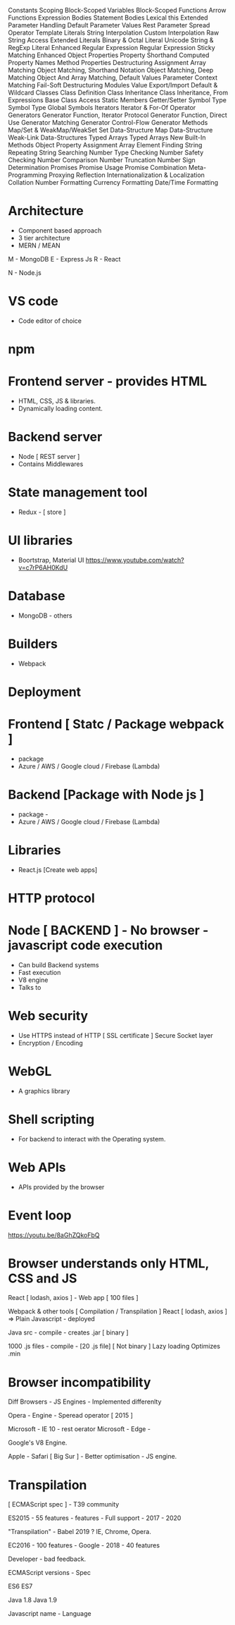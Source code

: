 Constants
Scoping
Block-Scoped Variables
Block-Scoped Functions
Arrow Functions
Expression Bodies
Statement Bodies
Lexical this
Extended Parameter Handling
Default Parameter Values
Rest Parameter
Spread Operator
Template Literals
String Interpolation
Custom Interpolation
Raw String Access
Extended Literals
Binary & Octal Literal
Unicode String & RegExp Literal
Enhanced Regular Expression
Regular Expression Sticky Matching
Enhanced Object Properties
Property Shorthand
Computed Property Names
Method Properties
Destructuring Assignment
Array Matching
Object Matching, Shorthand Notation
Object Matching, Deep Matching
Object And Array Matching, Default Values
Parameter Context Matching
Fail-Soft Destructuring
Modules
Value Export/Import
Default & Wildcard
Classes
Class Definition
Class Inheritance
Class Inheritance, From Expressions
Base Class Access
Static Members
Getter/Setter
Symbol Type
Symbol Type
Global Symbols
Iterators
Iterator & For-Of Operator
Generators
Generator Function, Iterator Protocol
Generator Function, Direct Use
Generator Matching
Generator Control-Flow
Generator Methods
Map/Set & WeakMap/WeakSet
Set Data-Structure
Map Data-Structure
Weak-Link Data-Structures
Typed Arrays
Typed Arrays
New Built-In Methods
Object Property Assignment
Array Element Finding
String Repeating
String Searching
Number Type Checking
Number Safety Checking
Number Comparison
Number Truncation
Number Sign Determination
Promises
Promise Usage
Promise Combination
Meta-Programming
Proxying
Reflection
Internationalization & Localization
Collation
Number Formatting
Currency Formatting
Date/Time Formatting


# Architecture
- Component based approach
- 3 tier architecture
- MERN / MEAN 

M - MongoDB
E - Express Js
R - React

N - Node.js


# VS code
- Code editor of choice

# npm

# Frontend server - provides HTML
- HTML, CSS, JS & libraries.
- Dynamically loading content.

# Backend server
- Node [ REST server ]
- Contains Middlewares

# State management tool
- Redux - [ store ]

# UI libraries
- Boortstrap, Material UI
https://www.youtube.com/watch?v=c7rP6AH0KdU

# Database
- MongoDB - others

# Builders
 - Webpack

# Deployment
# Frontend [ Statc / Package webpack ]
- package
- Azure / AWS / Google cloud / Firebase (Lambda)

# Backend [Package with Node js ]
- package - 
- Azure / AWS / Google cloud / Firebase (Lambda)

# Libraries
- React.js [Create web apps]

# HTTP protocol

# Node [ BACKEND ] - No browser - javascript code execution
- Can build Backend systems
- Fast execution
- V8 engine
- Talks to 

# Web security
- Use HTTPS instead of HTTP [ SSL certificate ] Secure Socket layer
- Encryption / Encoding

# WebGL
- A graphics library

# Shell scripting
- For backend to interact with the Operating system.

# Web APIs
- APIs provided by the browser


# Event loop
https://youtu.be/8aGhZQkoFbQ


# Browser understands only HTML, CSS and JS

React [ lodash, axios ] - Web app [ 100 files ]

Webpack & other tools [ Compilation / Transpilation ]
React [ lodash, axios ]  => Plain Javascript - deployed

Java src - compile - creates .jar [ binary ]

1000 .js files - compile - [20 .js file]  [ Not binary ] Lazy loading
Optimizes .min



# Browser incompatibility

Diff Browsers - JS Engines - Implemented differenlty 

Opera - Engine - Speread operator [ 2015 ]

Microsoft - IE 10 - rest oerator
Microsoft - Edge - 

Google's V8 Engine.

Apple - Safari [ Big Sur ] - Better optimisation - JS engine.


# Transpilation

[ ECMAScript spec ] - T39 community

ES2015 - 55 features - features - Full support - 2017 - 2020

"Transpilation" - Babel
2019 ? IE, Chrome, Opera.

EC2016 - 100 features - Google - 2018 - 40 features




Developer - bad feedback.



ECMAScript versions - Spec

ES6
ES7

Java 1.8
Java 1.9

Javascript name - Language


